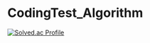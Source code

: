 # CodingTest_Algorithm

[![Solved.ac Profile](http://mazassumnida.wtf/api/v2/generate_badge?boj=oycoyj2)](https://solved.ac/oycoyj2/)
